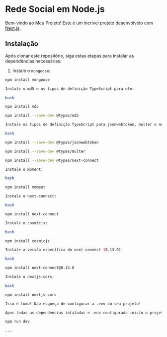 
# Rede Social em Node.js

Bem-vindo ao Meu Projeto! Este é um incrível projeto desenvolvido com [Next.js](https://nextjs.org/).

## Instalação

Após clonar este repositório, siga estas etapas para instalar as dependências necessárias:

1. Instale o `mongoose`:

```bash
npm install mongoose

Instale o md5 e os tipos de definição TypeScript para ele:

bash

npm install md5

npm install --save-dev @types/md5

Instale os tipos de definição TypeScript para jsonwebtoken, multer e next-connect:

bash

npm install --save-dev @types/jsonwebtoken

npm install --save-dev @types/multer

npm install --save-dev @types/next-connect

Instale o moment:

bash

npm install moment

Instale o next-connect:

bash

npm install next-connect

Instale o cosmicjs:

bash

npm install cosmicjs

Instale a versão específica do next-connect (0.13.0):

bash

npm install next-connect@0.13.0

Instale o nextjs-cors:

bash

npm install nextjs-cors

Isso é tudo! Não esqueça de configurar a .env do seu projeto!

Apos todas as dependencias intaladas e .env configurada inicio o projeto:

npm run dev

...